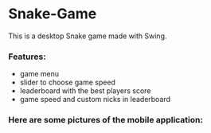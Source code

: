 # Snake-Game

This is a desktop Snake game made with Swing.
### Features:
- game menu
- slider to choose game speed
- leaderboard with the best players score
- game speed and custom nicks in leaderboard

### Here are some pictures of the mobile application:
